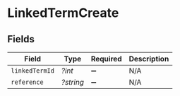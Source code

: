 # LinkedTermCreate


## Fields

| Field              | Type               | Required           | Description        |
| ------------------ | ------------------ | ------------------ | ------------------ |
| `linkedTermId`     | *?int*             | :heavy_minus_sign: | N/A                |
| `reference`        | *?string*          | :heavy_minus_sign: | N/A                |